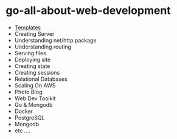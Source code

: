 # go-all-about-web-development

- [Templates](https://github.com/raihaninfo/go-all-about-web/tree/main/templates)
- Creating Server
- Understanding net/http package
- Understanding routing
- Serving files
- Deploying site
- Creating state
- Creating sessions
- Relational Databases
- Scaling On AWS
- Photo Blog
- Web Dev Toolkit
- Go & Mongodb
- Docker
- PostgreSQL
- Mongodb
- etc ....